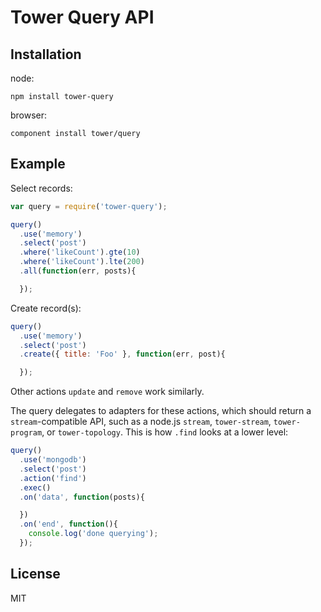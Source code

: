# Tower Query API

## Installation

node:

```
npm install tower-query
```

browser:

```
component install tower/query
```

## Example

Select records:

```js
var query = require('tower-query');

query()
  .use('memory')
  .select('post')
  .where('likeCount').gte(10)
  .where('likeCount').lte(200)
  .all(function(err, posts){

  });
```

Create record(s):

```js
query()
  .use('memory')
  .select('post')
  .create({ title: 'Foo' }, function(err, post){

  });
```

Other actions `update` and `remove` work similarly.

The query delegates to adapters for these actions, which should return a `stream`-compatible API, such as a node.js `stream`, `tower-stream`, `tower-program`, or `tower-topology`. This is how `.find` looks at a lower level:

```js
query()
  .use('mongodb')
  .select('post')
  .action('find')
  .exec()
  .on('data', function(posts){

  })
  .on('end', function(){
    console.log('done querying');
  });
```

## License

MIT